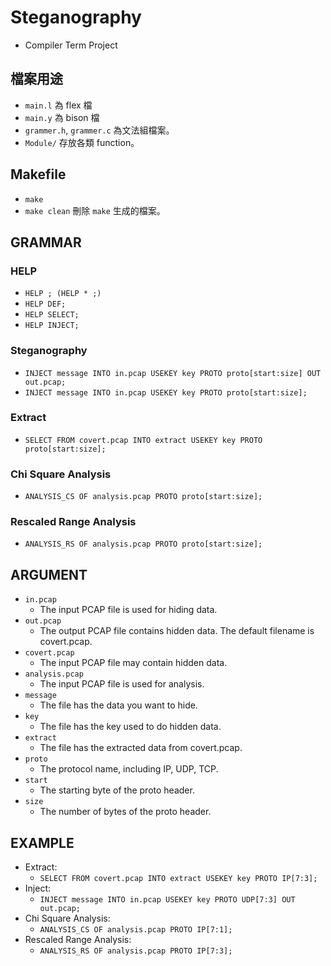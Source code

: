 # Steganography
- Compiler Term Project
## 檔案用途
- `main.l` 為 flex 檔
- `main.y` 為 bison 檔
- `grammer.h`, `grammer.c` 為文法組檔案。
- `Module/` 存放各類 function。

## Makefile
- `make`
- `make clean` 刪除 `make` 生成的檔案。

## GRAMMAR
### HELP
- `HELP ; (HELP * ;)`
- `HELP DEF;`
- `HELP SELECT;`
- `HELP INJECT;`
### Steganography
- `INJECT message INTO in.pcap USEKEY key PROTO proto[start:size] OUT out.pcap;`
- `INJECT message INTO in.pcap USEKEY key PROTO proto[start:size];`
### Extract
- `SELECT FROM covert.pcap INTO extract USEKEY key PROTO proto[start:size];`
### Chi Square  Analysis
- `ANALYSIS_CS OF analysis.pcap PROTO proto[start:size];`
### Rescaled Range  Analysis
- `ANALYSIS_RS OF analysis.pcap PROTO proto[start:size];`

## ARGUMENT
- `in.pcap`
    -  The input PCAP file is used for hiding data.
- `out.pcap`  
    - The output PCAP file contains hidden data. The default filename is covert.pcap.
- `covert.pcap`
    - The input PCAP file may contain hidden data.
- `analysis.pcap`
    - The input PCAP file is used for analysis.
- `message`
    - The file has the data you want to hide.
- `key`
    - The file has the key used to do hidden data.
- `extract`
    - The file has the extracted data from covert.pcap.
- `proto`
    - The protocol name, including IP, UDP, TCP.
- `start`
    - The starting byte of the proto header.
- `size`
    - The number of bytes of the proto header.

## EXAMPLE
- Extract:
    - `SELECT FROM covert.pcap INTO extract USEKEY key PROTO IP[7:3];`
- Inject:
    - `INJECT message INTO in.pcap USEKEY key PROTO UDP[7:3] OUT out.pcap;`
- Chi Square Analysis:
    - `ANALYSIS_CS OF analysis.pcap PROTO IP[7:1];`
- Rescaled Range Analysis:
    - `ANALYSIS_RS OF analysis.pcap PROTO IP[7:3];`
